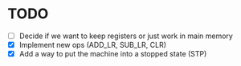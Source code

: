 # TODO

  - [ ] Decide if we want to keep registers or just work in main memory
  - [X] Implement new ops (ADD_LR, SUB_LR, CLR)
  - [X] Add a way to put the machine into a stopped state (STP)
